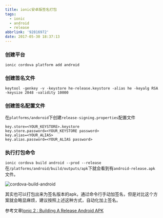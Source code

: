 ```yaml
---
title: ionic安卓版签名打包
tags:
  - ionic
  - android
  - release
abbrlink: '92816972'
date: 2017-05-30 18:37:13
---
```


### 创建平台
```
ionic cordova platform add android 
```
### 创建签名文件

```
keytool -genkey -v -keystore he-release.keystore -alias he -keyalg RSA -keysize 2048 -validity 10000
```

### 创建签名配置文件
在`platforms/andoroid`下创建`release-signing.properties`配置文件
```
key.store=<YOUR_KEYSTORE>.keystore
key.store.password=<YOUR_KEYSTORE password>
key.alias=<YOUR_ALIAS>
key.alias.password=<YOUR_ALIAS password>
```
### 执行打包命令
`ionic cordova build android --prod --release`
在`/platforms/android/build/outputs/apk`下就会看到有`android-release.apk`文件。

![cordova-build-android](http://or0g12e5e.bkt.clouddn.com/cordova-build-android.png)

其实也可以打包出来为签名版本的apk，通过命令行手动加签名，但是对比这个方案就会略显麻烦，建议按照上述这种方式，自动化加上签名。

参考文章[Ionic 2 : Building A Release Android APK](http://ionichelper.forlearning.net/ionic-2-building-a-release-android-apk/)